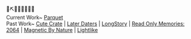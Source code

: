 🌷⛏🍵🎶🏡✨👗📐  
Current Work~ [Parquet](https://github.com/mxashlynn/Parquet)  
Past Work~ [Cute Crate](https://caidence.itch.io/cutecrate) | [Later Daters](https://www.nintendo.com/games/detail/later-daters-switch/) | [LongStory](https://www.nintendo.com/games/detail/longstory-a-dating-game-for-the-real-world-switch/) | [Read Only Memories: 2064](https://www.playstation.com/en-us/games/read-only-memories-ps4/) | [Magnetic By Nature](https://store.steampowered.com/app/296510/Magnetic_By_Nature/) | [Lightlike](https://mxashlynn.itch.io/lightlike)  

